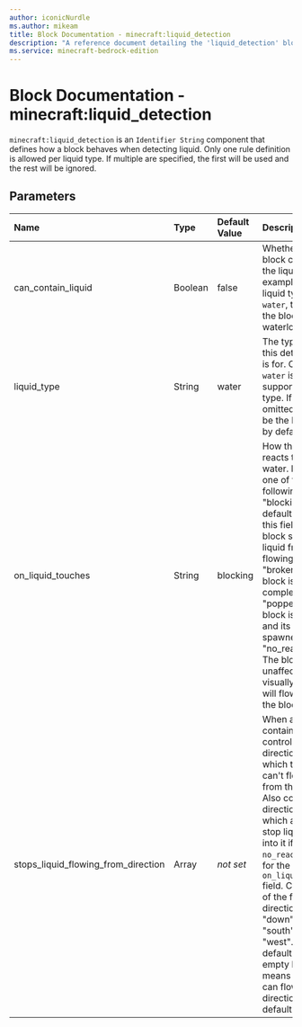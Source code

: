 ```yaml
---
author: iconicNurdle
ms.author: mikeam
title: Block Documentation - minecraft:liquid_detection
description: "A reference document detailing the 'liquid_detection' block component"
ms.service: minecraft-bedrock-edition
---
```


# Block Documentation - minecraft:liquid_detection

`minecraft:liquid_detection` is an `Identifier String` component that defines how a block behaves when detecting liquid. Only one rule definition is allowed per liquid type. If multiple are specified, the first will be used and the rest will be ignored.

## Parameters

| Name| Type |Default Value| Description
:-----------|:-----------|:-----------|:-----------|
| can_contain_liquid | Boolean | false | Whether this block can contain the liquid`.` For example, if the liquid type is `water`, this means the block can be waterlogged. |
| liquid_type | String | water | The type of liquid this detection rule is for. Currently, `water` is the only supported liquid type. If this field is omitted, `water` will be the liquid type by default. |
| on_liquid_touches | String | blocking | How the block reacts to flowing water. Must be one of the following options: </br>"blocking" - The default value for this field. The block stops the liquid from flowing. </br>"broken" - The block is destroyed completely. </br>"popped" - The block is destroyed and its item is spawned.</br>"no_reaction" - The block is unaffected; visually, the liquid will flow through the block. |
| stops_liquid_flowing_from_direction | Array | *not set* | When a block contains a liquid, controls the directions in which the liquid can't flow out from the block. Also controls the directions in which a block can stop liquid flowing into it if `no_reaction` is set for the `on_liquid_touches` field. Can be a list of the following directions: "up", "down", "north", "south", "east", "west". The default is an empty list; this means that liquid can flow out of all directions by default. |



